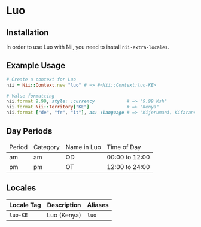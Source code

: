 <!-- This file has been generated. Source: src/docs/languages/_template.md.erb -->

# Luo

## Installation

In order to use Luo with Nii, you need to install `nii-extra-locales`.

## Example Usage

``` ruby
# Create a context for Luo
nii = Nii::Context.new "luo" # => #<Nii::Context:luo-KE>

# Value formatting
nii.format 9.99, style: :currency            # => "9.99 Ksh"
nii.format Nii::Territory["KE"]              # => "Kenya"
nii.format ["de", "fr", "it"], as: :language # => "Kijerumani, Kifaransa, Kiitaliano"
```

## Day Periods


<table>
  <thead>
    <tr>
      <td>Period</td>
      <td>Category</td>
      <td>Name in Luo</td>
      <td>Time of Day</td>
    </tr>
  </thead>
  <tbody>
    <tr>
      <td>am</td>
      <td>am</td>
      <td>OD</td>
      <td>00:00 to 12:00</td>
    </tr>
    <tr>
      <td>pm</td>
      <td>pm</td>
      <td>OT</td>
      <td>12:00 to 24:00</td>
    </tr>
  </tbody>
</table>



## Locales

<table>
  <thead>
    <tr>
      <th>Locale Tag</th>
      <th>Description</th>
      <th>Aliases</th>
    </tr>
  </thead>
  <tbody>
    <tr>
      <td><code>luo-KE</code></td>
      <td>Luo (Kenya)</td>
      <td><code>luo</code></td>
    </tr>
  </tbody>
</table>

